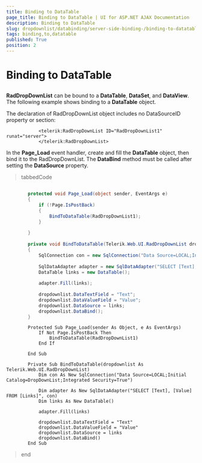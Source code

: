 ```yaml
---
title: Binding to DataTable
page_title: Binding to DataTable | UI for ASP.NET AJAX Documentation
description: Binding to DataTable
slug: dropdownlist/databinding/server-side-binding-/binding-to-datatable
tags: binding,to,datatable
published: True
position: 2
---
```


# Binding to DataTable



## 

__RadDropDownList__ can be bound to a __DataTable__, __DataSet__, and __DataView__. The following example shows binding to a __DataTable__ object.

The declaration of RadDropDownList object includes no DataSourceID property or <items> section:

````ASPNET
	        <telerik:RadDropDownList ID="RadDropDownList1" runat="server">
	        </telerik:RadDropDownList>
````



In the __Page_Load__ event handler, create and fill the __DataTable__ object, then bind it to the RadDropDownList. The __DataBind__ method must be called after setting the __DataSource__ property.

>tabbedCode

````C#
	
	    protected void Page_Load(object sender, EventArgs e)
	    {
	        if (!Page.IsPostBack)
	        {
	            BindToDataTable(RadDropDownList1);
	        }
	
	    }
	
	    private void BindToDataTable(Telerik.Web.UI.RadDropDownList dropdownlist)
	    {
	        SqlConnection con = new SqlConnection("Data Source=LOCAL;Initial Catalog=DropDownList;Integrated Security=True");
	
	        SqlDataAdapter adapter = new SqlDataAdapter("SELECT [Text], [Value] FROM [Links]", con);
	        DataTable links = new DataTable();
	
	        adapter.Fill(links);
	
	        dropdownlist.DataTextField = "Text";
	        dropdownlist.DataValueField = "Value";
	        dropdownlist.DataSource = links;
	        dropdownlist.DataBind();
	    }
````



````VB.NET
	    Protected Sub Page_Load(sender As Object, e As EventArgs)
	        If Not Page.IsPostBack Then
	            BindToDataTable(RadDropDownList1)
	        End If
	
	    End Sub
	
	    Private Sub BindToDataTable(dropdownlist As Telerik.Web.UI.RadDropDownList)
	        Dim con As New SqlConnection("Data Source=LOCAL;Initial Catalog=DropDownList;Integrated Security=True")
	
	        Dim adapter As New SqlDataAdapter("SELECT [Text], [Value] FROM [Links]", con)
	        Dim links As New DataTable()
	
	        adapter.Fill(links)
	
	        dropdownlist.DataTextField = "Text"
	        dropdownlist.DataValueField = "Value"
	        dropdownlist.DataSource = links
	        dropdownlist.DataBind()
	    End Sub
````


>end
